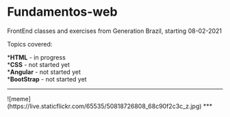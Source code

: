# Fundamentos-web

FrontEnd classes and exercises from Generation Brazil, starting 08-02-2021

<p>Topics covered:</p>
*<b>HTML</b> - in progress<br>
*<b>CSS</b> - not started yet<br>
*<b>Angular</b> - not started yet<br>
*<b>BootStrap</b> - not started yet<br>

***
<align center>
![meme](https://live.staticflickr.com/65535/50818726808_68c90f2c3c_z.jpg)
</align center>
***
